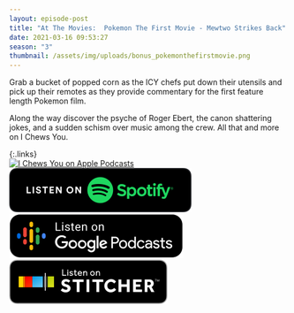 ```yaml
---
layout: episode-post
title: "At The Movies:  Pokemon The First Movie - Mewtwo Strikes Back"
date: 2021-03-16 09:53:27
season: "3"
thumbnail: /assets/img/uploads/bonus_pokemonthefirstmovie.png
---
```

Grab a bucket of popped corn as the ICY chefs put down their utensils and pick up their remotes as they provide commentary for the first feature length Pokemon film.

Along the way discover the psyche of Roger Ebert, the canon shattering jokes, and a sudden schism over music among the crew. All that and more on I Chews You.

{:.links}  
[![I Chews You on Apple Podcasts](https://linkmaker.itunes.apple.com/en-us/badge-lrg.svg?releaseDate=2019-04-16T00:00:00Z&kind=podcast&bubble=podcasts)](https://podcasts.apple.com/us/podcast/at-the-movies-pokemon-the-first-movie-mewtwo-strikes-back/id1455409177?i=1000513246198)  [![I Chews You on Spotify](/assets/img/uploads/spotify-badge-button.svg)](https://open.spotify.com/episode/3Y8O1FR40JtdwWXWUU16p0?si=KJOoqKLORTuLGCsbHQJXFQ)  [![I Chews You on Google Podcasts](/assets/img/uploads/google-podcasts-badge-button.svg)](https://podcasts.google.com/feed/aHR0cHM6Ly9pY2hld3N5b3UubGlic3luLmNvbS9yc3M/episode/NTdkMjI1MjYtM2EyZS00NjAwLTgwOTEtNzFlY2RlZGQ2Yzk3?sa=X&ved=0CAUQkfYCahcKEwjQ-9K1o7XvAhUAAAAAHQAAAAAQAg)  [![I Chews You on Stitcher](/assets/img/uploads/stitcher-badge-button.svg)](https://www.stitcher.com/s?eid=82431051)